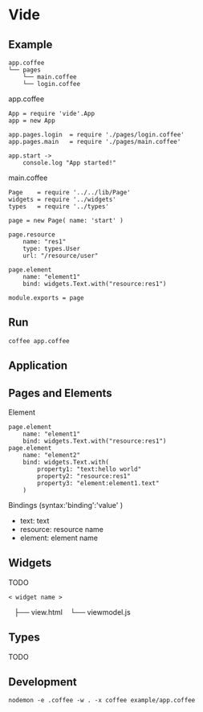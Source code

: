 Vide 
============================


Example
----------------------------

	app.coffee
	└── pages
	    └── main.coffee
	    └── login.coffee

app.coffee

	App = require 'vide'.App
	app = new App

	app.pages.login  = require './pages/login.coffee'
	app.pages.main   = require './pages/main.coffee'

	app.start ->
		console.log "App started!"

main.coffee

	Page    = require '../../lib/Page'
	widgets = require '../widgets'
	types   = require '../types'

	page = new Page( name: 'start' )

	page.resource
		name: "res1"
		type: types.User
		url: "/resource/user"

	page.element 
		name: "element1"
		bind: widgets.Text.with("resource:res1")

	module.exports = page

Run
----------------------------

	coffee app.coffee


Application
----------------------------

Pages and Elements
----------------------------
Element

	page.element
		name: "element1"
		bind: widgets.Text.with("resource:res1")
	page.element
		name: "element2"
		bind: widgets.Text.with(
			property1: "text:hello world"
			property2: "resource:res1"
			property3: "element:element1.text"
		)


Bindings (syntax:'binding':'value' ) 

- text: text 
- resource: resource name
- element: element name


Widgets
----------------------------
TODO

	< widget name >
    ├── view.html
    └── viewmodel.js

Types
----------------------------
TODO


Development
---------------------------

	nodemon -e .coffee -w . -x coffee example/app.coffee




